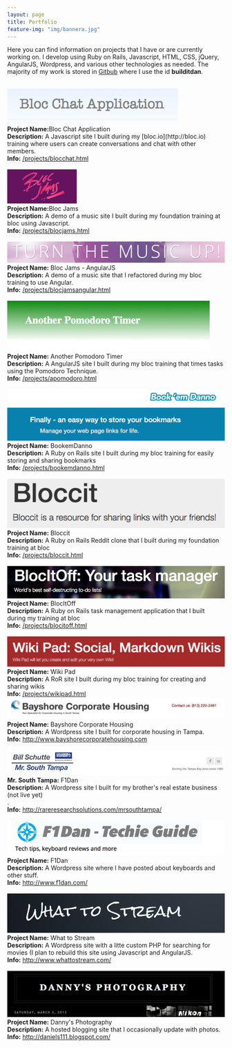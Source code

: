 ```yaml
---
layout: page
title: Portfolio
feature-img: "img/bannera.jpg"
---
```


<link rel="stylesheet" href="http://s.mlcdn.co/animate.css">
<script src="js/wow.min.js"></script>
<script>new WOW().init();</script>

Here you can find information on projects that I have or are currently working on. I develop using Ruby on Rails, Javascript, HTML, CSS, jQuery, AngularJS, Wordpress, and various other technologies as needed. The majority of my work is stored in [Gitbub](https://github.com/builditdan) where I use the id **builditdan**.

<br>

<div class="wow bounceInUp portfolio-background">
  <a href="http://builditdan.github.io/projects/blocchat.html"><img src="img/blocchat.png" ></a><br>
  <strong>Project Name:</strong>Bloc Chat Application  <br>
  <strong>Description:</strong>  A Javascript site I built during my [bloc.io](http://bloc.io) training where users can create conversations and chat with other members.<br>
  <strong>Info:</strong> <a href="/projects/blocchat.html">/projects/blocchat.html</a><br>
  <br>
</div>


<div class="wow bounceInUp portfolio-background">
  <a href="http://builditdan.github.io/bloc-jams/index.html"><img src="img/bloc-jams.png" ></a><br>
  <strong>Project Name:</strong>Bloc Jams  <br>
  <strong>Description:</strong>  A demo of a music site I built during my foundation training at bloc using Javascript.<br>
  <strong>Info:</strong> <a href="/projects/blocjams.html">/projects/blocjams.html</a><br>
  <br>
</div>

<div class="wow bounceInUp portfolio-background">
  <a href="https://bloc-jams-angular1.herokuapp.com/"><img src="img/bloc-jams-angular.png" ></a><br>
  <strong>Project Name:</strong> Bloc Jams - AngularJS  <br>
  <strong>Description:</strong>  A demo of a music site that I refactored during my bloc training to use Angular.<br>
  <strong>Info:</strong> <a href="/projects/blocjamsangular.html">/projects/blocjamsangular.html</a><br>
  <br>
</div>


<div class="wow bounceInUp portfolio-background">
  <a href="http://apomodoro.herokuapp.com/"><img src="img/apomodoro.png" ></a><br>
  <strong>Project Name:</strong> Another Pomodoro Timer  <br>
  <strong>Description:</strong> A AngularJS site I built during my bloc training that times tasks using the Pomodoro Technique.<br>
  <strong>Info:</strong> <a href="/projects/apomodoro.html">/projects/apomodoro.html</a><br>
  <br>
</div>


<div class="wow bounceInUp portfolio-background">
  <a href="https://bookemdanno.herokuapp.com/"><img src="img/bookemdanno.png" ></a><br>
  <strong>Project Name:</strong> BookemDanno  <br>
  <strong>Description:</strong> A Ruby on Rails site I built during my bloc training for easily storing and sharing bookmarks<br>
  <strong>Info:</strong> <a href="/projects/bookemdanno.html">/projects/bookemdanno.html</a><br>
  <br>
</div>


<div class="wow bounceInUp portfolio-background">
  <a href="https://peaceful-shore-6087.herokuapp.com/"><img src="img/bloccit.png" ></a><br>
  <strong>Project Name:</strong> Bloccit  <br>
  <strong>Description:</strong> A Ruby on Rails Reddit clone that I built during my foundation training at bloc<br>
  <strong>Info:</strong> <a href="/projects/bloccit.html">/projects/bloccit.html</a><br>
  <br>
</div>



<div class="wow bounceInUp portfolio-background">
  <a href="http://blocitoffa.herokuapp.com/welcome/index"><img src="img/blocitoff.png" ></a><br>
  <strong>Project Name:</strong> BlocItOff  <br>
  <strong>Description:</strong> A Ruby on Rails task management application that I built during my training at bloc<br>
  <strong>Info:</strong> <a href="/projects/blocitoff.html">/projects/blocitoff.html</a><br>
  <br>
</div>


<div class="wow bounceInUp portfolio-background">
  <a href="https://wikipad1.herokuapp.com/"><img src="img/wikipad.png" ></a><br>
  <strong>Project Name:</strong> Wiki Pad  <br>
  <strong>Description:</strong> A RoR site I built during my bloc training for creating and sharing wikis<br>
  <strong>Info:</strong> <a href="/projects/wikipad.html">/projects/wikipad.html</a>
  <br>
</div>


<div class="wow bounceInUp portfolio-background">
  <a href="http://www.bayshorecorporatehousing.com/"><img src="img/bayshorecorporatehousing.png" ></a><br>
  <strong>Project Name:</strong> Bayshore Corporate Housing  <br>
  <strong>Description:</strong> A Wordpress site I built for corporate housing in Tampa.<br>
  <strong>Info:</strong> <a href="http://www.bayshorecorporatehousing.com">http://www.bayshorecorporatehousing.com</a><br>
  <br>
</div>


<div class="wow bounceInUp portfolio-background">
  <a href="http://rareresearchsolutions.com/mrsouthtampa/"><img src="img/mrsouthtampa.png" ></a><br>
  <strong>Mr. South Tampa:</strong> F1Dan  <br>
  <strong>Description:</strong> A Wordpress site I built for my brother's real estate business (not live yet) <br>.<br>
  <strong>Info:</strong> <a   href="http://rareresearchsolutions.com/mrsouthtampa/">http://rareresearchsolutions.com/mrsouthtampa/</a> <br>
  <br>
</div>

<div class="wow bounceInUp portfolio-background">
  <a href="http://www.f1dan.com/"><img src="img/f1dan.png" ></a><br>
  <strong>Project Name:</strong> F1Dan  <br>
  <strong>Description:</strong> A Wordpress site where I have posted about keyboards and other stuff.<br>
  <strong>Info:</strong> <a href="http://www.f1dan.com/">http://www.f1dan.com/</a> <br>
  <br>
</div>

<div class="wow bounceInUp portfolio-background">
  <a href="http://www.whattostream.com/"><img src="img/whattostream.png" ></a><br>
  <strong>Project Name:</strong> What to Stream  <br>
  <strong>Description:</strong> A Wordpress site with a litte custom PHP for searching for movies (I plan to rebuild this site using Javascript and AngularJS.<br>
  <strong>Info:</strong> <a href="http://www.whattostream.com/">http://www.whattostream.com/</a> <br>
  <br>
</div>


<div class="wow swing portfolio-background">
  <a href="http://daniels111.blogspot.com/"><img src="img/daniels111_blogspot.png" ></a><br>
  <strong>Project Name:</strong> Danny's Photography  <br>
  <strong>Description:</strong> A hosted blogging site that I occasionally update with photos.<br>
  <strong>Info:</strong> <a href="http://daniels111.blogspot.com/">http://daniels111.blogspot.com/</a> <br>
  <br>
</div>
